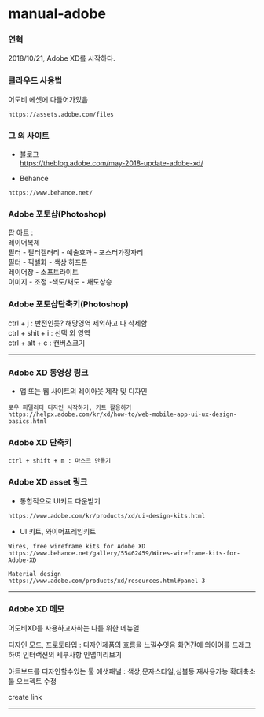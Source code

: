 # manual-adobe

### 연혁
2018/10/21, Adobe XD를 시작하다. 


### 클라우드 사용법

어도비 에셋에 다들어가있음
```
https://assets.adobe.com/files
```

### 그 외 사이트

- 블로그  
https://theblog.adobe.com/may-2018-update-adobe-xd/  

- Behance
```
https://www.behance.net/
```

### Adobe 포토샵(Photoshop)

팝 아트 :  
레이어복제  
필터 - 필터겔러리 - 예술효과 - 포스터가장자리  
필터 - 픽셀화 - 색상 하프톤  
레이어창 - 소프트라이트  
이미지 - 조정 -색도/채도 - 채도상승  

### Adobe 포토샵단축키(Photoshop) 

ctrl + j : 반전인듯? 해당영역 제외하고 다 삭제함   
ctrl + shit + i : 선택 외 영역  
ctrl + alt + c : 캔버스크기  

<hr/>

### Adobe XD 동영상 링크
- 앱 또는 웹 사이트의 레이아웃 제작 및 디자인
```
로우 피델리티 디자인 시작하기, 키트 활용하기
https://helpx.adobe.com/kr/xd/how-to/web-mobile-app-ui-ux-design-basics.html
```

### Adobe XD 단축키
```
ctrl + shift + m : 마스크 만들기
```

### Adobe XD asset 링크

- 통합적으로 UI키트 다운받기
```
https://www.adobe.com/kr/products/xd/ui-design-kits.html
```

- UI 키트, 와이어프레임키트
```
Wires, free wireframe kits for Adobe XD
https://www.behance.net/gallery/55462459/Wires-wireframe-kits-for-Adobe-XD

Material design
https://www.adobe.com/products/xd/resources.html#panel-3
```
<hr/>

### Adobe XD 메모
어도비XD를 사용하고자하는 나를 위한 메뉴얼

디자인 모드, 
프로토타입 : 디자인제품의 흐름을 느낄수잇음
화면간에 와이어를 드래그하여 인터랙션의 세부사항
인앱미리보기

아트보드를 디자인할수있는 툴
애샛패널 : 색상,문자스타일,심볼등 재사용가능
확대축소 툴
오브젝트 수정

create link

<hr/>
